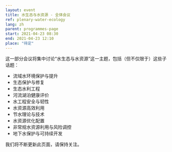 ```yaml
---
layout: event
title: 水生态与水资源 - 全体会议
ref: plenary-water-ecology
lang: zh
parent: programmes-page
start: 2021-04-23 08:30
end: 2021-04-23 12:10
place: "待定"
---
```

这一部分会议将集中讨论“水生态与水资源”这一主题，包括（但不仅限于）这些子话题：

- 流域水环境保护与提升
- 生态保护与修复
- 生态水利工程
- 河流湖泊健康评价
- 水工程安全与韧性
- 水资源高效利用
- 节水理论与技术
- 水资源优化配置
- 非常规水资源利用与风险调控
- 地下水保护与可持续开发

我们将不断更新此页面，请保持关注。
